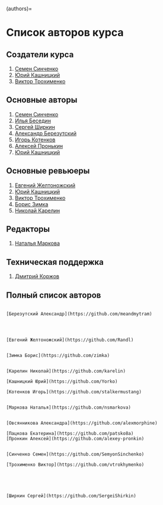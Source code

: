 (authors)=

# Список авторов курса

## Создатели курса

1. [Семен Синченко](https://github.com/SemyonSinchenko)
2. [Юрий Кашницкий](https://github.com/Yorko)
3. [Виктор Трохименко](https://github.com/vtrokhymenko)

## Основные авторы

1. [Семен Синченко](https://github.com/SemyonSinchenko)
2. [Илья Беседин](https://github.com/ooovector)
3. [Сергей Ширкин](https://github.com/SergeiShirkin)
4. [Александр Березутский](https://github.com/meandmytram)
5. [Игорь Котенков](https://github.com/stalkermustang)
6. [Алексей Пронькин](https://github.com/alexey-pronkin)
7. [Юрий Кашницкий](https://github.com/alexey-pronkin)

## Основные ревьюеры

1. [Евгений Желтоножский](https://github.com/Randl)
2. [Юрий Кашницкий](https://github.com/Yorko)
3. [Виктор Трохименко](https://github.com/vtrokhymenko)
4. [Борис Зимка](https://github.com/zimka)
5. [Николай Карелин](https://github.com/karelin)

## Редакторы

1. [Наталья Маркова](https://github.com/nsmarkova)

## Техническая поддержка

1. [Дмитрий Коржов](https://github.com/dkorzhov)

## Полный список авторов

```{dropdown} **А**

```

```{dropdown} **Б**
[Березутский Александр](https://github.com/meandmytram)
```

```{dropdown} **В**

```

```{dropdown} **Г**

```

```{dropdown} **Д**

```

```{dropdown} **Е**
[Евгений Желтоножский](https://github.com/Randl)
```

```{dropdown} **Ж**

```

```{dropdown} **З**
[Зимка Борис](https://github.com/zimka)

```

```{dropdown} **И**

```

```{dropdown} **К**
[Карелин Николай](https://github.com/karelin)

[Кашницкий Юрий](https://github.com/Yorko)

[Котенков Игорь](https://github.com/stalkermustang)
```

```{dropdown} **Л**

```

```{dropdown} **М**
[Маркова Наталья](https://github.com/nsmarkova)
```

```{dropdown} **Н**

```

```{dropdown} **О**
[Овсянникова Александра](https://github.com/alexmorphine)
```

```{dropdown} **П**
[Пацкова Екатерина](https://github.com/patsko8a)
[Пронкин Алексей](https://github.com/alexey-pronkin)
```

```{dropdown} **Р**

```

```{dropdown} **С**
[Синченко Семен](https://github.com/SemyonSinchenko)
```

```{dropdown} **Т**
[Трохименко Виктор](https://github.com/vtrokhymenko)
```

```{dropdown} **У**

```

```{dropdown} **Ф**

```

```{dropdown} **Х**

```

```{dropdown} **Ц**

```

```{dropdown} **Ш**
[Ширкин Сергей](https://github.com/SergeiShirkin)
```

```{dropdown} **Э**

```

```{dropdown} **Ю**

```

```{dropdown} **Я**

```
